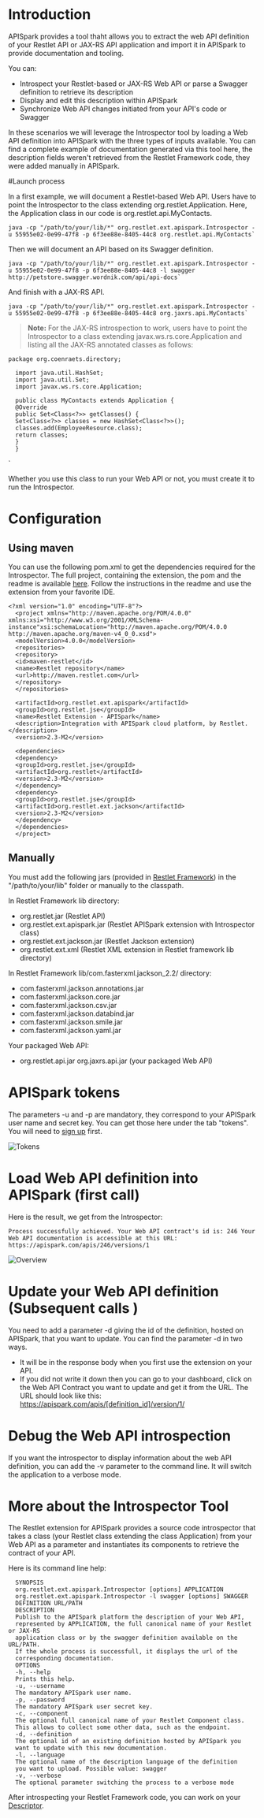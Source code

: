 # Introduction

APISpark provides a tool thaht allows you to extract the web API definition of your Restlet API or JAX-RS API application and import it in APISpark to provide documentation and tooling.

You can:

* Introspect your Restlet-based or JAX-RS Web API or parse a Swagger definition to retrieve its description
* Display and edit this description within APISpark
* Synchronize Web API changes initiated from your API's code or Swagger

In these scenarios we will leverage the Introspector tool by loading a Web API definition into APISpark with the three types of inputs available. You can find a complete example of documentation generated via this tool here, the description fields weren't retrieved from the Restlet Framework code, they were added manually in APISpark.

#Launch process

In a first example, we will document a Restlet-based Web API. Users have to point the Introspector to the class extending org.restlet.Application. Here, the Application class in our code is org.restlet.api.MyContacts.


    java -cp "/path/to/your/lib/*" org.restlet.ext.apispark.Introspector -u 55955e02-0e99-47f8 -p 6f3ee88e-8405-44c8 org.restlet.api.MyContacts`

Then we will document an API based on its Swagger definition.

    java -cp "/path/to/your/lib/*" org.restlet.ext.apispark.Introspector -u 55955e02-0e99-47f8 -p 6f3ee88e-8405-44c8 -l swagger http://petstore.swagger.wordnik.com/api/api-docs`

And finish with a JAX-RS API.

    java -cp "/path/to/your/lib/*" org.restlet.ext.apispark.Introspector -u 55955e02-0e99-47f8 -p 6f3ee88e-8405-44c8 org.jaxrs.api.MyContacts`


> **Note:** For the JAX-RS introspection to work, users have to point the Introspector to a class extending javax.ws.rs.core.Application and listing all the JAX-RS annotated classes as follows:

    package org.coenraets.directory;

      import java.util.HashSet;
      import java.util.Set;
      import javax.ws.rs.core.Application;

      public class MyContacts extends Application {
      @Override
      public Set<Class<?>> getClasses() {
      Set<Class<?>> classes = new HashSet<Class<?>>();
      classes.add(EmployeeResource.class);
      return classes;
      }
      }
  `

Whether you use this class to run your Web API or not, you must create it to run the Introspector.

# Configuration

## Using maven

You can use the following pom.xml to get the dependencies required for the Introspector. The full project, containing the extension, the pom and the readme is available [here](http://http://restlet.com/learn/guide/archives/misc/2.3/org.restlet.ext.apispark.zip). Follow the instructions in the readme and use the extension from your favorite IDE.

    <?xml version="1.0" encoding="UTF-8"?>
      <project xmlns="http://maven.apache.org/POM/4.0.0" xmlns:xsi="http://www.w3.org/2001/XMLSchema-instance"xsi:schemaLocation="http://maven.apache.org/POM/4.0.0 http://maven.apache.org/maven-v4_0_0.xsd">
      <modelVersion>4.0.0</modelVersion>
      <repositories>
      <repository>
      <id>maven-restlet</id>
      <name>Restlet repository</name>
      <url>http://maven.restlet.com</url>
      </repository>
      </repositories>

      <artifactId>org.restlet.ext.apispark</artifactId>
      <groupId>org.restlet.jse</groupId>
      <name>Restlet Extension - APISpark</name>
      <description>Integration with APISpark cloud platform, by Restlet.</description>
      <version>2.3-M2</version>

      <dependencies>
      <dependency>
      <groupId>org.restlet.jse</groupId>
      <artifactId>org.restlet</artifactId>
      <version>2.3-M2</version>
      </dependency>
      <dependency>
      <groupId>org.restlet.jse</groupId>
      <artifactId>org.restlet.ext.jackson</artifactId>
      <version>2.3-M2</version>
      </dependency>
      </dependencies>
      </project>

## Manually

You must add the following jars (provided in <a href="http://restlet.com/technical-resources/restlet-framework" target="_blank">Restlet Framework</a>) in the "/path/to/your/lib" folder or manually to the classpath.

In Restlet Framework lib directory:

* org.restlet.jar (Restlet API)
* org.restlet.ext.apispark.jar (Restlet APISpark extension with Introspector class)
* org.restlet.ext.jackson.jar (Restlet Jackson extension)
* org.restlet.ext.xml (Restlet XML extension in Restlet framework lib directory)

In Restlet Framework lib/com.fasterxml.jackson_2.2/ directory:

* com.fasterxml.jackson.annotations.jar
* com.fasterxml.jackson.core.jar
* com.fasterxml.jackson.csv.jar
* com.fasterxml.jackson.databind.jar
* com.fasterxml.jackson.smile.jar
* com.fasterxml.jackson.yaml.jar

Your packaged Web API:
* org.restlet.api.jar org.jaxrs.api.jar (your packaged Web API)

# APISpark tokens

The parameters -u and -p are mandatory, they correspond to your APISpark user name and secret key. You can get those here under the tab "tokens". You will need to <a href="http://apispark.restlet.com/signin" target="_blank">sign up</a> first.

![Tokens](images/14.jpg "Tokens")

# Load Web API definition into APISpark (first call)

Here is the result, we get from the Introspector:

  `Process successfully achieved.
  Your Web API contract's id is: 246
  Your Web API documentation is accessible at this URL: https://apispark.com/apis/246/versions/1`

![Overview](images/15.jpg "Overview")

# Update your Web API definition (Subsequent calls )

You need to add a parameter -d giving the id of the definition, hosted on APISpark, that you want to update. You can find the parameter -d in two ways.

* It will be in the response body when you first use the extension on your API.
* If you did not write it down then you can go to your dashboard, click on the Web API Contract you want to update and get it from the URL. The URL should look like this: https://apispark.com/apis/[definition_id]/version/1/

# Debug the Web API introspection

If you want the introspector to display information about the web API definition, you can add the -v parameter to the command line. It will switch the application to a verbose mode.

# More about the Introspector Tool

The Restlet extension for APISpark provides a source code introspector that takes a class (your Restlet class extending the class Application) from your Web API as a parameter and instantiates its components to retrieve the contract of your API.

Here is its command line help:

      SYNOPSIS
      org.restlet.ext.apispark.Introspector [options] APPLICATION
      org.restlet.ext.apispark.Introspector -l swagger [options] SWAGGER
      DEFINITION URL/PATH
      DESCRIPTION
      Publish to the APISpark platform the description of your Web API,
      represented by APPLICATION, the full canonical name of your Restlet or JAX-RS
      application class or by the swagger definition available on the  URL/PATH.
      If the whole process is successfull, it displays the url of the
      corresponding documentation.
      OPTIONS
      -h, --help
      Prints this help.
      -u, --username
      The mandatory APISpark user name.
      -p, --password
      The mandatory APISpark user secret key.
      -c, --component
      The optional full canonical name of your Restlet Component class.
      This allows to collect some other data, such as the endpoint.
      -d, --definition
      The optional id of an existing definition hosted by APISpark you
      want to update with this new documentation.
      -l, --language
      The optional name of the description language of the definition
      you want to upload. Possible value: swagger
      -v, --verbose
      The optional parameter switching the process to a verbose mode

After introspecting your Restlet Framework code, you can work on your [Descriptor](technical-resources/apispark/guide/document/overview "Descriptor").
